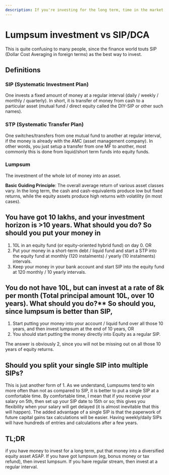 ```yaml
---
description: If you're investing for the long term, time in the market beats timing the market. Invest the entire amount all at once, irrespective of market levels. Invest regularly if don't have lumpsum.
---
```


# Lumpsum investment vs SIP/DCA

This is quite confusing to many people, since the finance world touts SIP (Dollar Cost Averaging in foreign terms) as the best way to invest.

## Definitions

### SIP (Systematic Investment Plan)

One invests a fixed amount of money at a regular interval (daily / weekly / monthly / quarterly). In short, it is transfer of money from cash to a particular asset (mutual fund / direct equity called the DIY-SIP or other such names).

### STP (Systematic Transfer Plan)

One switches/transfers from one mutual fund to another at regular interval, if the money is already with the AMC (asset management company). In other words, you just setup a transfer from one MF to another, most commonly this is done from liquid/short term funds into equity funds.

### Lumpsum

The investment of the whole lot of money into an asset.

**Basic Guiding Principle**: The overall average return of various asset classes vary. In the long term, the cash and cash-equivalents produce low but fixed returns, while the equity assets produce high returns with volatility (in most cases).

## You have got 10 lakhs, and your investment horizon is &gt;10 years. What should you do? So should you put your money in

1.  10L in an equity fund (or equity-oriented hybrid fund) on day 0. OR
2.  Put your money in a short-term debt / liquid fund and start a STP into the equity fund at monthly (120 instalments) / yearly (10 instalments) intervals.
3.  Keep your money in your bank account and start SIP into the equity fund at 120 monthly / 10 yearly intervals.

## You do not have 10L, but can invest at a rate of 8k per month (Total principal amount 10L, over 10 years). What should you do?\*\* So should you, since lumpsum is better than SIP,

1.  Start putting your money into your account / liquid fund over all those 10 years, and then invest lumpsum at the end of 10 years, OR
2.  You should start putting the money directly into Equity as a regular SIP.

The answer is obviously 2, since you will not be missing out on all those 10 years of equity returns.

## Should you split your single SIP into multiple SIPs?

This is just another form of 1. As we understand, Lumpsums tend to win more often than not as compared to SIP, it is better to put a single SIP at a comfortable time. By comfortable time, I mean that if you receive your salary on 5th, then set up your SIP date to 15th or so; this gives you flexibility when your salary will get delayed (it is almost inevitable that this will happen). The added advantage of a single SIP is that the paperwork of future capital gains tax calculations will be easier. Having weekly/daily SIPs will have hundreds of entries and calculations after a few years.

## TL;DR

if you have money to invest for a long term, put that money into a diversified equity asset ASAP. If you have got lumpsum (eg, bonus money or tax refund), then invest lumpsum. If you have regular stream, then invest at a regular interval.
